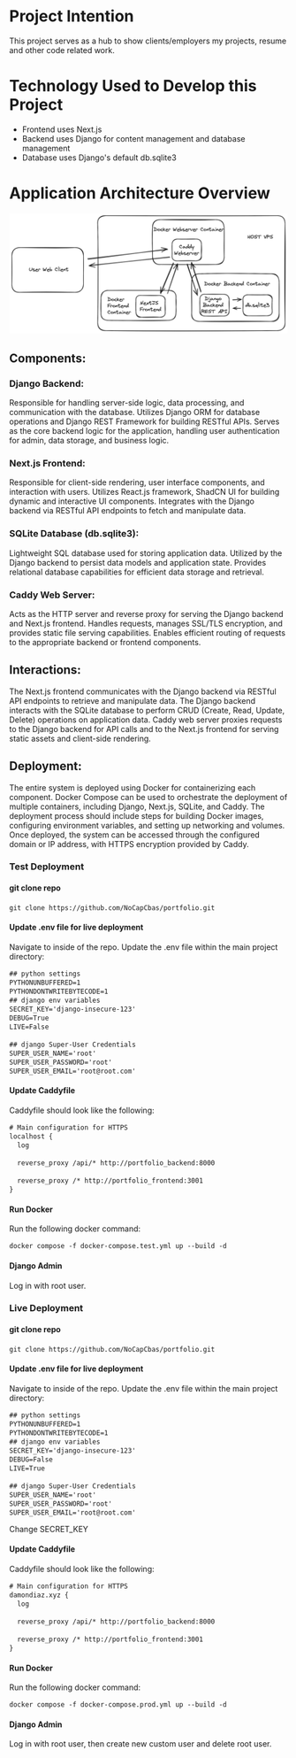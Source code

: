 # Project Intention
This project serves as a hub to show clients/employers my projects, resume and other code related work.

# Technology Used to Develop this Project
- Frontend uses Next.js
- Backend uses Django for content management and database management
- Database uses Django's default db.sqlite3

# Application Architecture Overview

![Image Alt Text](./readme/portfolio-system-design-overview.png)

## Components:
### Django Backend:
Responsible for handling server-side logic, data processing, and communication with the database.
Utilizes Django ORM for database operations and Django REST Framework for building RESTful APIs.
Serves as the core backend logic for the application, handling user authentication for admin, data storage, and business logic.
### Next.js Frontend:
Responsible for client-side rendering, user interface components, and interaction with users.
Utilizes React.js framework, ShadCN UI for building dynamic and interactive UI components.
Integrates with the Django backend via RESTful API endpoints to fetch and manipulate data.
### SQLite Database (db.sqlite3):
Lightweight SQL database used for storing application data.
Utilized by the Django backend to persist data models and application state.
Provides relational database capabilities for efficient data storage and retrieval.
### Caddy Web Server:
Acts as the HTTP server and reverse proxy for serving the Django backend and Next.js frontend.
Handles requests, manages SSL/TLS encryption, and provides static file serving capabilities.
Enables efficient routing of requests to the appropriate backend or frontend components.
## Interactions:
The Next.js frontend communicates with the Django backend via RESTful API endpoints to retrieve and manipulate data.
The Django backend interacts with the SQLite database to perform CRUD (Create, Read, Update, Delete) operations on application data.
Caddy web server proxies requests to the Django backend for API calls and to the Next.js frontend for serving static assets and client-side rendering.
## Deployment:
The entire system is deployed using Docker for containerizing each component.
Docker Compose can be used to orchestrate the deployment of multiple containers, including Django, Next.js, SQLite, and Caddy.
The deployment process should include steps for building Docker images, configuring environment variables, and setting up networking and volumes.
Once deployed, the system can be accessed through the configured domain or IP address, with HTTPS encryption provided by Caddy.

### Test Deployment
#### git clone repo
```shell
git clone https://github.com/NoCapCbas/portfolio.git
```

#### Update .env file for live deployment
Navigate to inside of the repo.
Update the .env file within the main project directory:
```shell
## python settings
PYTHONUNBUFFERED=1
PYTHONDONTWRITEBYTECODE=1
## django env variables
SECRET_KEY='django-insecure-123'
DEBUG=True
LIVE=False

## django Super-User Credentials
SUPER_USER_NAME='root'
SUPER_USER_PASSWORD='root'
SUPER_USER_EMAIL='root@root.com'
```
#### Update Caddyfile
Caddyfile should look like the following:
```shell
# Main configuration for HTTPS
localhost {
  log

  reverse_proxy /api/* http://portfolio_backend:8000

  reverse_proxy /* http://portfolio_frontend:3001
}

```

#### Run Docker
Run the following docker command:
```shell
docker compose -f docker-compose.test.yml up --build -d
```

#### Django Admin
Log in with root user.

### Live Deployment
#### git clone repo
```shell
git clone https://github.com/NoCapCbas/portfolio.git
```

#### Update .env file for live deployment
Navigate to inside of the repo.
Update the .env file within the main project directory:
```shell
## python settings
PYTHONUNBUFFERED=1
PYTHONDONTWRITEBYTECODE=1
## django env variables
SECRET_KEY='django-insecure-123'
DEBUG=False
LIVE=True

## django Super-User Credentials
SUPER_USER_NAME='root'
SUPER_USER_PASSWORD='root'
SUPER_USER_EMAIL='root@root.com'
```
Change SECRET_KEY 

#### Update Caddyfile
Caddyfile should look like the following:
```shell
# Main configuration for HTTPS
damondiaz.xyz {
  log

  reverse_proxy /api/* http://portfolio_backend:8000

  reverse_proxy /* http://portfolio_frontend:3001
}

```

#### Run Docker
Run the following docker command:
```shell
docker compose -f docker-compose.prod.yml up --build -d
```

#### Django Admin
Log in with root user, then create new custom user and delete root user.


